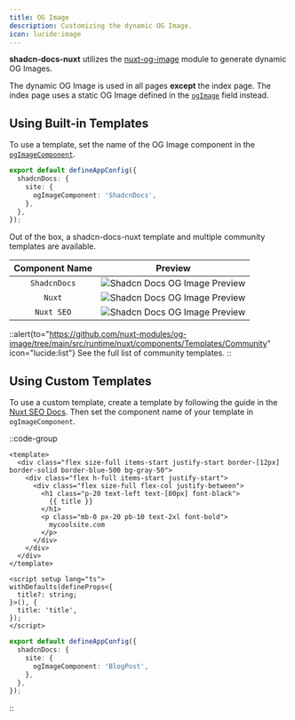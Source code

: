 ```yaml
---
title: OG Image
description: Customizing the dynamic OG Image.
icon: lucide:image
---
```


**shadcn-docs-nuxt** utilizes the [nuxt-og-image](https://nuxtseo.com/og-image/getting-started/installation) module to generate dynamic OG Images.

The dynamic OG Image is used in all pages **except** the index page. The index page uses a static OG Image defined in the [`ogImage`](/api/configuration/shadcn-docs#site) field instead.

## Using Built-in Templates

To use a template, set the name of the OG Image component in the [`ogImageComponent`](/api/configuration/shadcn-docs#site).

```ts [app.config.ts]
export default defineAppConfig({
  shadcnDocs: {
    site: {
      ogImageComponent: 'ShadcnDocs',
    },
  },
});
```

Out of the box, a shadcn-docs-nuxt template and multiple community templates are available.

| Component Name |                       Preview                        |
| :------------: | :--------------------------------------------------: |
|  `ShadcnDocs`  | ![Shadcn Docs OG Image Preview](/og-shadcn-docs.png) |
|     `Nuxt`     |    ![Shadcn Docs OG Image Preview](/og-nuxt.png)     |
|   `Nuxt SEO`   |  ![Shadcn Docs OG Image Preview](/og-nuxt-seo.png)   |

::alert{to="https://github.com/nuxt-modules/og-image/tree/main/src/runtime/nuxt/components/Templates/Community" icon="lucide:list"}
See the full list of community templates.
::

## Using Custom Templates

To use a custom template, create a template by following the guide in the [Nuxt SEO Docs](https://nuxtseo.com/og-image/getting-started/getting-familar-with-nuxt-og-image#_1-create-your-template-component). Then set the component name of your template in `ogImageComponent`.

::code-group
```vue [components/OgImage/BlogPost.vue]
<template>
  <div class="flex size-full items-start justify-start border-[12px] border-solid border-blue-500 bg-gray-50">
    <div class="flex h-full items-start justify-start">
      <div class="flex size-full flex-col justify-between">
        <h1 class="p-20 text-left text-[80px] font-black">
          {{ title }}
        </h1>
        <p class="mb-0 px-20 pb-10 text-2xl font-bold">
          mycoolsite.com
        </p>
      </div>
    </div>
  </div>
</template>

<script setup lang="ts">
withDefaults(defineProps<{
  title?: string;
}>(), {
  title: 'title',
});
</script>
```

```ts [app.config.ts]
export default defineAppConfig({
  shadcnDocs: {
    site: {
      ogImageComponent: 'BlogPost',
    },
  },
});
```
::
